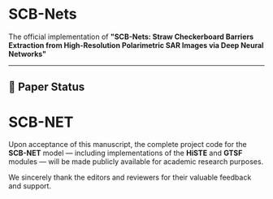 # SCB-Nets
The official implementation of **"SCB-Nets: Straw Checkerboard Barriers Extraction from High-Resolution Polarimetric SAR Images via Deep Neural Networks"**

---

## 📄 Paper Status

# SCB-NET

Upon acceptance of this manuscript, the complete project code for the **SCB-NET** model — including implementations of the **HiSTE** and **GTSF** modules — will be made publicly available for academic research purposes.

We sincerely thank the editors and reviewers for their valuable feedback and support.


